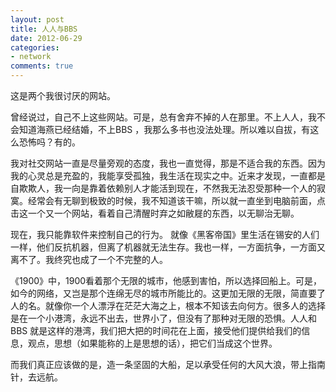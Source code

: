 ```yaml
---
layout: post
title: 人人与BBS
date: 2012-06-29
categories:
- network
comments: true
---
```

这是两个我很讨厌的网站。

曾经说过，自己不上这些网站。可是，总有舍弃不掉的人在那里。不上人人，我不会知道海燕已经结婚，不上BBS ，我那么多书也没法处理。所以难以自拔，有这么恐怖吗？有的。

我对社交网站一直是尽量旁观的态度，我也一直觉得，那是不适合我的东西。因为我的心灵总是充盈的，我能享受孤独，我生活在现实之中。近来才发现，一直都是自欺欺人，我一向是靠着依赖别人才能活到现在，不然我无法忍受那种一个人的寂寞。经常会有无聊到极致的时候，我不知道该干嘛，所以就一直坐到电脑前面，点击这一个又一个网站，看着自己清醒时弃之如敝屣的东西，以无聊治无聊。

现在，我只能靠软件来控制自己的行为。 就像《黑客帝国》里生活在锡安的人们一样，他们反抗机器，但离了机器就无法生存。我也一样，一方面抗争，一方面又离不了。我终究也成了一个不完整的人。

《1900》中，1900看着那个无限的城市，他感到害怕，所以选择回船上。可是，如今的网络，又岂是那个连绵无尽的城市所能比的。这更加无限的无限，简直要了人的名。就像你一个人漂浮在茫茫大海之上，根本不知该去向何方。很多人的选择是在一个小港湾，永远不出去，世界小了，但没有了那种对无限的恐惧。人人和BBS 就是这样的港湾，我们把大把的时间花在上面，接受他们提供给我们的信息，观点，思想（如果能称的上是思想的话），把它们当成这个世界。

而我们真正应该做的是，造一条坚固的大船，足以承受任何的大风大浪，带上指南针，去远航。
